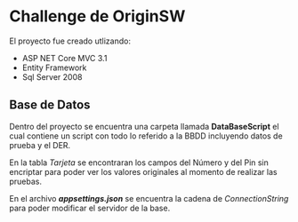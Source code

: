 # Challenge de OriginSW

El proyecto fue creado utlizando:
- ASP NET Core MVC 3.1
- Entity Framework 
- Sql Server 2008

## Base de Datos

Dentro del proyecto se encuentra una carpeta llamada **DataBaseScript** el cual contiene un script con todo lo referido a la BBDD incluyendo datos de prueba y el DER.

En la tabla *Tarjeta* se encontraran los campos del Número y del Pin sin encriptar para poder ver los valores originales al momento de realizar las pruebas.

En el archivo **_appsettings.json_** se encuentra la cadena de *ConnectionString* para poder modificar el servidor de la base.
